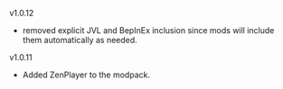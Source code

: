 v1.0.12
- removed explicit JVL and BepInEx inclusion since mods will include them automatically as needed.

v1.0.11
- Added ZenPlayer to the modpack.